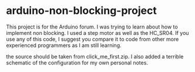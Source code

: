 # arduino-non-blocking-project
This project is for the Arduino forum. I was trying to learn about how to implement non blocking. I used a step motor as well as the HC_SR04.
If you use any of this code, I suggest you compare it to code from other more experienced programmers as I am still learning. 

the source should be taken from click_me_first.zip.  I also added a terrible schematic of the configuration for my own personal notes. 
